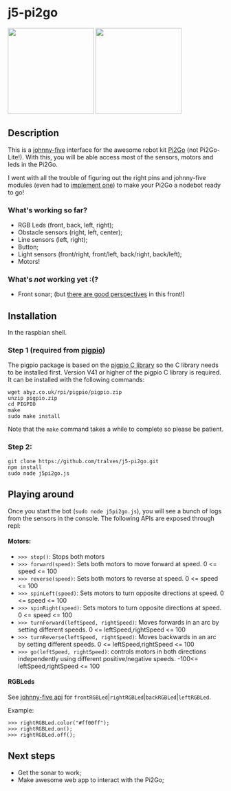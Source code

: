 j5-pi2go
========

<img src="http://4tronix.co.uk/store/resources/image/18/b7/b.jpg" height="200"> <img src="http://johnny-five.io/img/heres-johnny.png" height="200">

## Description
This is a [johnny-five](http://johnny-five.io/) interface for the awesome robot kit [Pi2Go](http://www.pi2go.co.uk/) (not Pi2Go-Lite!). With this, you will be able access most of the sensors, motors and leds in the Pi2Go.

I went with all the trouble of figuring out the right pins and johnny-five modules (even had to [implement one](https://github.com/tralves/raspi-soft-pwm)) to make your Pi2Go a nodebot ready to go!

### What's working so far?
- RGB Leds (front, back, left, right);
- Obstacle sensors (right, left, center);
- Line sensors (left, right);
- Button;
- Light sensors (front/right, front/left, back/right, back/left);
- Motors!

### What's *not* working yet :(?
- Front sonar; (but [there are good perspectives](https://github.com/nebrius/raspi-io/pull/48) in this front!)

## Installation

In the raspbian shell.

### Step 1 (required from [pigpio](https://github.com/fivdi/pigpio))

The pigpio package is based on the
[pigpio C library](https://github.com/joan2937/pigpio) so the C library needs
to be installed first. Version V41 or higher of the pigpio C library is
required. It can be installed with the following commands:

```
wget abyz.co.uk/rpi/pigpio/pigpio.zip
unzip pigpio.zip
cd PIGPIO
make
sudo make install
```

Note that the `make` command takes a while to complete so please be patient.

### Step 2:

```Shell
git clone https://github.com/tralves/j5-pi2go.git
npm install
sudo node j5pi2go.js
```

## Playing around

Once you start the bot (``sudo node j5pi2go.js``), you will see a bunch of logs from the sensors in the console. The following APIs are exposed through repl:

#### Motors:
- ``>>> stop()``: Stops both motors
- ``>>> forward(speed)``: Sets both motors to move forward at speed. 0 <= speed <= 100
- ``>>> reverse(speed)``: Sets both motors to reverse at speed. 0 <= speed <= 100
- ``>>> spinLeft(speed)``: Sets motors to turn opposite directions at speed. 0 <= speed <= 100
- ``>>> spinRight(speed)``: Sets motors to turn opposite directions at speed. 0 <= speed <= 100
- ``>>> turnForward(leftSpeed, rightSpeed)``: Moves forwards in an arc by setting different speeds. 0 <= leftSpeed,rightSpeed <= 100
- ``>>> turnReverse(leftSpeed, rightSpeed)``: Moves backwards in an arc by setting different speeds. 0 <= leftSpeed,rightSpeed <= 100
- ``>>> go(leftSpeed, rightSpeed)``: controls motors in both directions independently using different positive/negative speeds. -100<= leftSpeed,rightSpeed <= 100    

#### RGBLeds
See [johnny-five api](http://johnny-five.io/api/led.rgb/#api) for ``frontRGBLed``|``rightRGBLed``|``backRGBLed``|``leftRGBLed``.

Example:
``` 
>>> rightRGBLed.color("#ff00ff");
>>> rightRGBLed.on();
>>> rightRGBLed.off();
```

## Next steps
- Get the sonar to work;
- Make awesome web app to interact with the Pi2Go;
